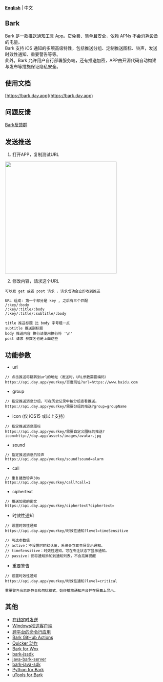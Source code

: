 **[English](README.en.md)** | 中文 
## Bark
Bark 是一款推送通知工具 App。它免费、简单且安全，依赖 APNs 不会消耗设备的电量。<br/>
Bark 支持 iOS 通知的多项高级特性，包括推送分组、定制推送图标、铃声，发送时效性通知、重要警告等等。<br/>
此外，Bark 允许用户自行部署服务端，还有推送加密，APP由开源代码自动构建与发布等措施保证隐私安全。<br/>

## 使用文档
[https://bark.day.app](https://bark.day.app)

## 问题反馈
[Bark反馈群](https://t.me/joinchat/OsCbLzovUAE0YjY1)

## 发送推送
1. 打开APP，复制测试URL 

<img src="https://wx4.sinaimg.cn/mw2000/003rYfqply1grd1meqrvcj60bi08zt9i02.jpg" width=365 />

2. 修改内容，请求这个URL
```
可以发 get 或者 post 请求 ，请求成功会立即收到推送 

URL 组成: 第一个部分是 key , 之后有三个匹配 
/:key/:body 
/:key/:title/:body 
/:key/:title/:subtitle/:body 

title 推送标题 比 body 字号粗一点 
subtitle 推送副标题
body 推送内容 换行请使用换行符 '\n'
post 请求 参数名也是上面这些
```

## 功能参数

* url
```
// 点击推送将跳转到url的地址（发送时，URL参数需要编码）
https://api.day.app/yourkey/百度网址?url=https://www.baidu.com 
```
* group
```
// 指定推送消息分组，可在历史记录中按分组查看推送。
https://api.day.app/yourkey/需要分组的推送?group=groupName
```
* icon (仅 iOS15 或以上支持）
```
// 指定推送消息图标
https://api.day.app/yourkey/需要自定义图标的推送?icon=http://day.app/assets/images/avatar.jpg
```
* sound
```
// 指定推送消息的铃声
https://api.day.app/yourkey/sound?sound=alarm
```
* call
```
// 重复播放铃声30s
https://api.day.app/yourkey/call?call=1
```
* ciphertext
```
// 推送加密的密文
https://api.day.app/yourkey/ciphertext?ciphertext=
```
* 时效性通知
```
// 设置时效性通知
https://api.day.app/yourkey/时效性通知?level=timeSensitive

// 可选参数值
// active：不设置时的默认值，系统会立即亮屏显示通知。
// timeSensitive：时效性通知，可在专注状态下显示通知。
// passive：仅将通知添加到通知列表，不会亮屏提醒
```
* 重要警告
```
// 设置时效性通知
https://api.day.app/yourkey/时效性通知?level=critical

重要警告会忽略静音和勿扰模式，始终播放通知声音并在屏幕上显示。
```
## 其他
- [在线定时发送](https://api.ihint.me/bark.html)
- [Windows推送客户端](https://github.com/HsuDan/BarkHelper)
- [跨平台的命令行应用](https://github.com/JasonkayZK/bark-cli)
- [Bark GitHub Actions](https://github.com/harryzcy/action-bark)
- [Quicker 动作](https://getquicker.net/Sharedaction?code=e927d844-d212-4428-758d-08d69de12a3b)
- [Bark for Wox](https://github.com/Zeroto521/Wox.Plugin.Bark)
- [bark-jssdk](https://github.com/afeiship/bark-jssdk)
- [java-bark-server](https://gitee.com/hotlcc/java-bark-server)
- [bark-java-sdk](https://github.com/MoshiCoCo/bark-java-sdk)
- [Python for Bark](https://github.com/funny-cat-happy/barknotificator)
- [uTools for Bark](https://u.tools/plugins/detail/PushOne/)
